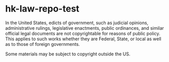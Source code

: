 # hk-law-repo-test

In the United States, edicts of government, such as judicial opinions, administrative rulings, legislative enactments, public ordinances, and similar official legal documents are not copyrightable for reasons of public policy. This applies to such works whether they are Federal, State, or local as well as to those of foreign governments.

Some materials may be subject to copyright outside the US.
